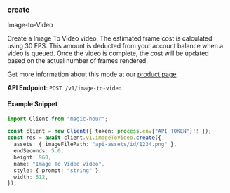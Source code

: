 
### create <a name="create"></a>
Image-to-Video

Create a Image To Video video. The estimated frame cost is calculated using 30 FPS. This amount is deducted from your account balance when a video is queued. Once the video is complete, the cost will be updated based on the actual number of frames rendered.
  
Get more information about this mode at our [product page](/products/image-to-video).
  

**API Endpoint**: `POST /v1/image-to-video`

#### Example Snippet

```typescript
import Client from "magic-hour";

const client = new Client({ token: process.env["API_TOKEN"]!! });
const res = await client.v1.imageToVideo.create({
  assets: { imageFilePath: "api-assets/id/1234.png" },
  endSeconds: 5.0,
  height: 960,
  name: "Image To Video video",
  style: { prompt: "string" },
  width: 512,
});
```
